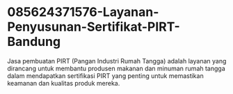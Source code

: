 # 085624371576-Layanan-Penyusunan-Sertifikat-PIRT-Bandung
 Jasa pembuatan PIRT (Pangan Industri Rumah Tangga) adalah layanan yang dirancang untuk membantu produsen makanan dan minuman rumah tangga dalam mendapatkan sertifikasi PIRT yang penting untuk memastikan keamanan dan kualitas produk mereka.
